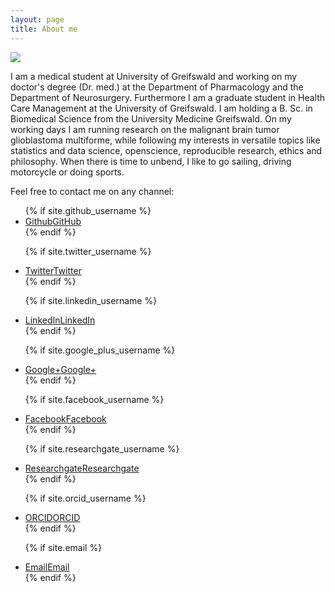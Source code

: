 ```yaml
---
layout: page
title: About me
---
```

<span class="image fit thumb"><img src="{{ site.url }}/images/avatar_big.jpg"></span>

I am a medical student at University of Greifswald and working on my doctor's degree (Dr. med.) at the Department of Pharmacology and the Department of Neurosurgery. Furthermore I am a graduate student in Health Care Management at the University of Greifswald. I am holding a B. Sc. in Biomedical Science from the University Medicine Greifswald. On my working days I am running research on the malignant brain tumor glioblastoma multiforme, while following my interests in versatile topics like statistics and data science, openscience, reproducible research, ethics and philosophy. When there is time to unbend, I like to go sailing, driving motorcycle or doing sports.

Feel free to contact me on any channel:
<ul>
  {% if site.github_username %}
  <li>
    <a href="https://github.com/{{ site.github_username }}" class="icon fa-github">
      Github<span class="label">GitHub</span>
    </a>
  </li>
  {% endif %}

  {% if site.twitter_username %}
  <li>
    <a href="https://twitter.com/{{ site.twitter_username }}" class="icon fa-twitter">
      Twitter<span class="label">Twitter</span>
    </a>
  </li>
  {% endif %}

  {% if site.linkedin_username %}
  <li>
    <a href="https://linkedin.com/in/{{ site.linkedin_username }}" class="icon fa-linkedin">
      LinkedIn<span class="label">LinkedIn</span>
    </a>
  </li>
  {% endif %}

  {% if site.google_plus_username %}
  <li>
    <a href="https://plus.google.com/{{ site.google_plus_username }}" class="icon fa-google-plus">
      Google+<span class="label">Google+</span>
    </a>
  </li>
  {% endif %}

  {% if site.facebook_username %}
  <li>
    <a href="https://www.facebook.com/{{ site.facebook_username }}" class="icon fa-facebook">
      Facebook<span class="label">Facebook</span>
    </a>
  </li>
  {% endif %}

  {% if site.researchgate_username %}
  <li>
    <a href="https://www.researchgate.net/profile/{{ site.researchgate_username }}" class="icon icon-ai ai-researchgate">
      Researchgate<span class="label">Researchgate</span>
    </a>
  </li>
  {% endif %}

  {% if site.orcid_username %}
  <li>
    <a href="http://orcid.org/{{ site.orcid_username }}" class="icon icon-ai ai-orcid">
      ORCID<span class="label">ORCID</span>
    </a>
  </li>
  {% endif %}

  {% if site.email %}
  <li>
    <a href="mailto:{{ site.email }}" class="icon fa-envelope-o">
      Email<span class="label">Email</span>
    </a>
  </li>
  {% endif %}
</ul>
